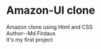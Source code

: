 # Amazon-UI clone
Amazon clone using Html and CSS
<br>
Author--Md Firdaus
<br>
It's my first project 
